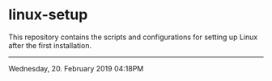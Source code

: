 # linux-setup

This repository contains the scripts and configurations for setting up Linux after the first installation.

***
Wednesday, 20. February 2019 04:18PM 
